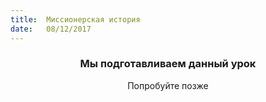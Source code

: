 ```yaml
---
title:  Миссионерская история
date:   08/12/2017
---
```


### <center>Мы подготавливаем данный урок</center>
<center>Попробуйте позже</center>